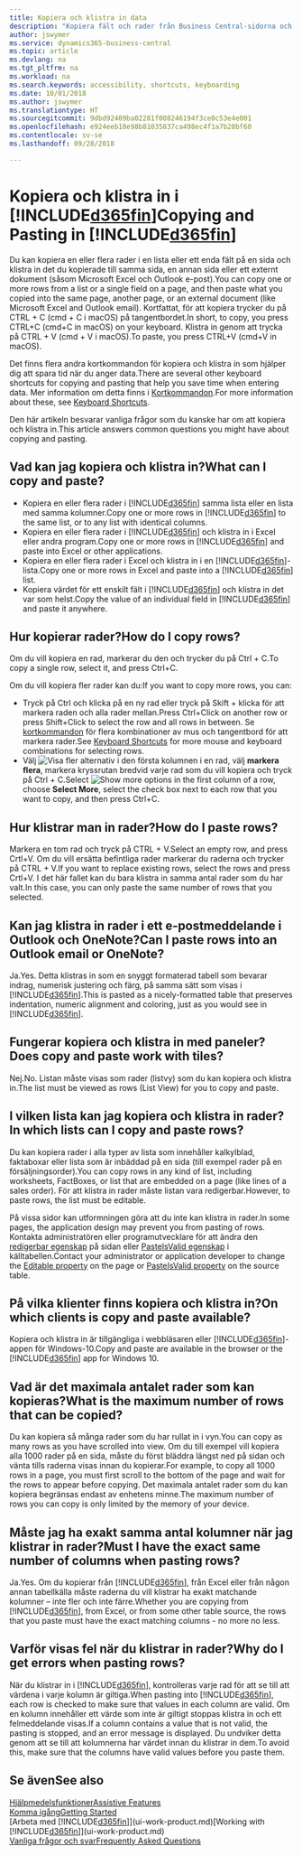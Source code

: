 ```yaml
---
title: Kopiera och klistra in data
description: "Kopiera fält och rader från Business Central-sidorna och klistra in någon annanstans."
author: jswymer
ms.service: dynamics365-business-central
ms.topic: article
ms.devlang: na
ms.tgt_pltfrm: na
ms.workload: na
ms.search.keywords: accessibility, shortcuts, keyboarding
ms.date: 10/01/2018
ms.author: jswymer
ms.translationtype: HT
ms.sourcegitcommit: 9dbd92409ba02281f008246194f3ce0c53e4e001
ms.openlocfilehash: e924eeb10e98b81035837ca498ec4f1a7b28bf60
ms.contentlocale: sv-se
ms.lasthandoff: 09/28/2018

---
```


# <a name="copying-and-pasting-in-included365finincludesd365finmdmd"></a><span data-ttu-id="012ee-103">Kopiera och klistra in i [!INCLUDE[d365fin](includes/d365fin_md.md)]</span><span class="sxs-lookup"><span data-stu-id="012ee-103">Copying and Pasting in [!INCLUDE[d365fin](includes/d365fin_md.md)]</span></span>
<span data-ttu-id="012ee-104">Du kan kopiera en eller flera rader i en lista eller ett enda fält på en sida och klistra in det du kopierade till samma sida, en annan sida eller ett externt dokument (såsom Microsoft Excel och Outlook e-post).</span><span class="sxs-lookup"><span data-stu-id="012ee-104">You can copy one or more rows from a list or a single field on a page, and then paste what you copied into the same page, another page, or an external document (like Microsoft Excel and Outlook email).</span></span> <span data-ttu-id="012ee-105">Kortfattat, för att kopiera trycker du på CTRL + C (cmd + C i macOS) på tangentbordet.</span><span class="sxs-lookup"><span data-stu-id="012ee-105">In short, to copy, you press CTRL+C (cmd+C in macOS) on your keyboard.</span></span> <span data-ttu-id="012ee-106">Klistra in genom att trycka på CTRL + V (cmd + V i macOS).</span><span class="sxs-lookup"><span data-stu-id="012ee-106">To paste, you press CTRL+V (cmd+V in macOS).</span></span>

<span data-ttu-id="012ee-107">Det finns flera andra kortkommandon för kopiera och klistra in som hjälper dig att spara tid när du anger data.</span><span class="sxs-lookup"><span data-stu-id="012ee-107">There are several other keyboard shortcuts for copying and pasting that help you save time when entering data.</span></span> <span data-ttu-id="012ee-108">Mer information om detta finns i [Kortkommandon](keyboard-shortcuts.md#CopyRows).</span><span class="sxs-lookup"><span data-stu-id="012ee-108">For more information about these, see [Keyboard Shortcuts](keyboard-shortcuts.md#CopyRows).</span></span>

<span data-ttu-id="012ee-109">Den här artikeln besvarar vanliga frågor som du kanske har om att kopiera och klistra in.</span><span class="sxs-lookup"><span data-stu-id="012ee-109">This article answers common questions you might have about copying and pasting.</span></span>  

## <a name="what-can-i-copy-and-paste"></a><span data-ttu-id="012ee-110">Vad kan jag kopiera och klistra in?</span><span class="sxs-lookup"><span data-stu-id="012ee-110">What can I copy and paste?</span></span>
-   <span data-ttu-id="012ee-111">Kopiera en eller flera rader i [!INCLUDE[d365fin](includes/d365fin_md.md)] samma lista eller en lista med samma kolumner.</span><span class="sxs-lookup"><span data-stu-id="012ee-111">Copy one or more rows in [!INCLUDE[d365fin](includes/d365fin_md.md)] to the same list, or to any list with identical columns.</span></span>
-   <span data-ttu-id="012ee-112">Kopiera en eller flera rader i [!INCLUDE[d365fin](includes/d365fin_md.md)] och klistra in i Excel eller andra program.</span><span class="sxs-lookup"><span data-stu-id="012ee-112">Copy one or more rows in [!INCLUDE[d365fin](includes/d365fin_md.md)] and paste into Excel or other applications.</span></span>
-   <span data-ttu-id="012ee-113">Kopiera en eller flera rader i Excel och klistra in i en [!INCLUDE[d365fin](includes/d365fin_md.md)]-lista.</span><span class="sxs-lookup"><span data-stu-id="012ee-113">Copy one or more rows in Excel and paste into a [!INCLUDE[d365fin](includes/d365fin_md.md)] list.</span></span>
-   <span data-ttu-id="012ee-114">Kopiera värdet för ett enskilt fält i [!INCLUDE[d365fin](includes/d365fin_md.md)] och klistra in det var som helst.</span><span class="sxs-lookup"><span data-stu-id="012ee-114">Copy the value of an individual field in [!INCLUDE[d365fin](includes/d365fin_md.md)] and paste it anywhere.</span></span>

## <a name="how-do-i-copy-rows"></a><span data-ttu-id="012ee-115">Hur kopierar rader?</span><span class="sxs-lookup"><span data-stu-id="012ee-115">How do I copy rows?</span></span>
<span data-ttu-id="012ee-116">Om du vill kopiera en rad, markerar du den och trycker du på Ctrl + C.</span><span class="sxs-lookup"><span data-stu-id="012ee-116">To copy a single row, select it, and press Ctrl+C.</span></span>

<span data-ttu-id="012ee-117">Om du vill kopiera fler rader kan du:</span><span class="sxs-lookup"><span data-stu-id="012ee-117">If you want to copy more rows, you can:</span></span>
-   <span data-ttu-id="012ee-118">Tryck på Ctrl och klicka på en ny rad eller tryck på Skift + klicka för att markera raden och alla rader mellan.</span><span class="sxs-lookup"><span data-stu-id="012ee-118">Press Ctrl+Click on another row or press Shift+Click to select the row and all rows in between.</span></span> <span data-ttu-id="012ee-119">Se [kortkommandon](keyboard-shortcuts.md#CopyRows) för flera kombinationer av mus och tangentbord för att markera rader.</span><span class="sxs-lookup"><span data-stu-id="012ee-119">See [Keyboard Shortcuts](keyboard-shortcuts.md#CopyRows) for more mouse and keyboard combinations for selecting rows.</span></span>
-   <span data-ttu-id="012ee-120">Välj ![Visa fler alternativ](media/show-more-options-icon.png "ikonen Visa fler alternativ") i den första kolumnen i en rad, välj **markera flera**, markera kryssrutan bredvid varje rad som du vill kopiera och tryck på Ctrl + C.</span><span class="sxs-lookup"><span data-stu-id="012ee-120">Select ![Show more options](media/show-more-options-icon.png "Show more options icon") in the first column of a row, choose **Select More**, select the check box next to each row that you want to copy, and then press Ctrl+C.</span></span>

## <a name="how-do-i-paste-rows"></a><span data-ttu-id="012ee-121">Hur klistrar man in rader?</span><span class="sxs-lookup"><span data-stu-id="012ee-121">How do I paste rows?</span></span>
<span data-ttu-id="012ee-122">Markera en tom rad och tryck på CTRL + V.</span><span class="sxs-lookup"><span data-stu-id="012ee-122">Select an empty row, and press Crtl+V.</span></span> <span data-ttu-id="012ee-123">Om du vill ersätta befintliga rader markerar du raderna och trycker på CTRL + V.</span><span class="sxs-lookup"><span data-stu-id="012ee-123">If you want to replace existing rows, select the rows and press Crtl+V.</span></span> <span data-ttu-id="012ee-124">I det här fallet kan du bara klistra in samma antal rader som du har valt.</span><span class="sxs-lookup"><span data-stu-id="012ee-124">In this case, you can only paste the same number of rows that you selected.</span></span>

<!-- Rows are pasted directly where your cursor is located. If you paste into an empty line, any existing subsequent lines will be moved after the pasted lines. If you paste into an existing line or lines, this will be overwritten.-->

## <a name="can-i-paste-rows-into-an-outlook-email-or-onenote"></a><span data-ttu-id="012ee-125">Kan jag klistra in rader i ett e-postmeddelande i Outlook och OneNote?</span><span class="sxs-lookup"><span data-stu-id="012ee-125">Can I paste rows into an Outlook email or OneNote?</span></span>
<span data-ttu-id="012ee-126">Ja.</span><span class="sxs-lookup"><span data-stu-id="012ee-126">Yes.</span></span> <span data-ttu-id="012ee-127">Detta klistras in som en snyggt formaterad tabell som bevarar indrag, numerisk justering och färg, på samma sätt som visas i [!INCLUDE[d365fin](includes/d365fin_md.md)].</span><span class="sxs-lookup"><span data-stu-id="012ee-127">This is pasted as a nicely-formatted table that preserves indentation, numeric alignment and coloring, just as you would see in [!INCLUDE[d365fin](includes/d365fin_md.md)].</span></span>

## <a name="does-copy-and-paste-work-with-tiles"></a><span data-ttu-id="012ee-128">Fungerar kopiera och klistra in med paneler?</span><span class="sxs-lookup"><span data-stu-id="012ee-128">Does copy and paste work with tiles?</span></span>
<span data-ttu-id="012ee-129">Nej.</span><span class="sxs-lookup"><span data-stu-id="012ee-129">No.</span></span> <span data-ttu-id="012ee-130">Listan måste visas som rader (listvy) som du kan kopiera och klistra in.</span><span class="sxs-lookup"><span data-stu-id="012ee-130">The list must be viewed as rows (List View) for you to copy and paste.</span></span>

## <a name="in-which-lists-can-i-copy-and-paste-rows"></a><span data-ttu-id="012ee-131">I vilken lista kan jag kopiera och klistra in rader?</span><span class="sxs-lookup"><span data-stu-id="012ee-131">In which lists can I copy and paste rows?</span></span>
<span data-ttu-id="012ee-132">Du kan kopiera rader i alla typer av lista som innehåller kalkylblad, faktaboxar eller lista som är inbäddad på en sida (till exempel rader på en försäljningsorder).</span><span class="sxs-lookup"><span data-stu-id="012ee-132">You can copy rows in any kind of list, including worksheets, FactBoxes, or list that are embedded on a page (like lines of a sales order).</span></span> <span data-ttu-id="012ee-133">För att klistra in rader måste listan vara redigerbar.</span><span class="sxs-lookup"><span data-stu-id="012ee-133">However, to paste rows, the list must be editable.</span></span>

<span data-ttu-id="012ee-134">På vissa sidor kan utformningen göra att du inte kan klistra in rader.</span><span class="sxs-lookup"><span data-stu-id="012ee-134">In some pages, the application design may prevent you from pasting of rows.</span></span> <span data-ttu-id="012ee-135">Kontakta administratören eller programutvecklare för att ändra den [redigerbar egenskap](https://docs.microsoft.com/en-us/dynamics365/business-central/dev-itpro/developer/properties/devenv-editable-property) på sidan eller [PasteIsValid egenskap](https://docs.microsoft.com/en-us/dynamics365/business-central/dev-itpro/developer/properties/devenv-pasteisvalid-property) i källtabellen.</span><span class="sxs-lookup"><span data-stu-id="012ee-135">Contact your administrator or application developer to change the [Editable property](https://docs.microsoft.com/en-us/dynamics365/business-central/dev-itpro/developer/properties/devenv-editable-property) on the page or [PasteIsValid property](https://docs.microsoft.com/en-us/dynamics365/business-central/dev-itpro/developer/properties/devenv-pasteisvalid-property) on the source table.</span></span>

## <a name="on-which-clients-is-copy-and-paste-available"></a><span data-ttu-id="012ee-136">På vilka klienter finns kopiera och klistra in?</span><span class="sxs-lookup"><span data-stu-id="012ee-136">On which clients is copy and paste available?</span></span>
<span data-ttu-id="012ee-137">Kopiera och klistra in är tillgängliga i webbläsaren eller [!INCLUDE[d365fin](includes/d365fin_md.md)]-appen för Windows-10.</span><span class="sxs-lookup"><span data-stu-id="012ee-137">Copy and paste are available in the browser or the [!INCLUDE[d365fin](includes/d365fin_md.md)] app for Windows 10.</span></span>

## <a name="what-is-the-maximum-number-of-rows-that-can-be-copied"></a><span data-ttu-id="012ee-138">Vad är det maximala antalet rader som kan kopieras?</span><span class="sxs-lookup"><span data-stu-id="012ee-138">What is the maximum number of rows that can be copied?</span></span>
<span data-ttu-id="012ee-139">Du kan kopiera så många rader som du har rullat in i vyn.</span><span class="sxs-lookup"><span data-stu-id="012ee-139">You can copy as many rows as you have scrolled into view.</span></span> <span data-ttu-id="012ee-140">Om du till exempel vill kopiera alla 1000 rader på en sida, måste du först bläddra längst ned på sidan och vänta tills raderna visas innan du kopierar.</span><span class="sxs-lookup"><span data-stu-id="012ee-140">For example, to copy all 1000 rows in a page, you must first scroll to the bottom of the page and wait for the rows to appear before copying.</span></span> <span data-ttu-id="012ee-141">Det maximala antalet rader som du kan kopiera begränsas endast av enhetens minne.</span><span class="sxs-lookup"><span data-stu-id="012ee-141">The maximum number of rows you can copy is only limited by the memory of your device.</span></span>

## <a name="must-i-have-the-exact-same-number-of-columns-when-pasting-rows"></a><span data-ttu-id="012ee-142">Måste jag ha exakt samma antal kolumner när jag klistrar in rader?</span><span class="sxs-lookup"><span data-stu-id="012ee-142">Must I have the exact same number of columns when pasting rows?</span></span>
<span data-ttu-id="012ee-143">Ja.</span><span class="sxs-lookup"><span data-stu-id="012ee-143">Yes.</span></span> <span data-ttu-id="012ee-144">Om du kopierar från [!INCLUDE[d365fin](includes/d365fin_md.md)], från Excel eller från någon annan tabellkälla måste raderna du vill klistrar ha exakt matchande kolumner – inte fler och inte färre.</span><span class="sxs-lookup"><span data-stu-id="012ee-144">Whether you are copying from [!INCLUDE[d365fin](includes/d365fin_md.md)], from Excel, or from some other table source, the rows that you paste must have the exact matching columns - no more no less.</span></span>

## <a name="why-do-i-get-errors-when-pasting-rows"></a><span data-ttu-id="012ee-145">Varför visas fel när du klistrar in rader?</span><span class="sxs-lookup"><span data-stu-id="012ee-145">Why do I get errors when pasting rows?</span></span> 
<span data-ttu-id="012ee-146">När du klistrar in i [!INCLUDE[d365fin](includes/d365fin_md.md)], kontrolleras varje rad för att se till att värdena i varje kolumn är giltiga.</span><span class="sxs-lookup"><span data-stu-id="012ee-146">When pasting into [!INCLUDE[d365fin](includes/d365fin_md.md)], each row is checked to make sure that values in each column are valid.</span></span> <span data-ttu-id="012ee-147">Om en kolumn innehåller ett värde som inte är giltigt stoppas klistra in och ett felmeddelande visas.</span><span class="sxs-lookup"><span data-stu-id="012ee-147">If a column contains a value that is not valid, the pasting is stopped, and an error message is displayed.</span></span> <span data-ttu-id="012ee-148">Du undviker detta genom att se till att kolumnerna har värdet innan du klistrar in dem.</span><span class="sxs-lookup"><span data-stu-id="012ee-148">To avoid this, make sure that the columns have valid values before you paste them.</span></span>


## <a name="see-also"></a><span data-ttu-id="012ee-149">Se även</span><span class="sxs-lookup"><span data-stu-id="012ee-149">See also</span></span>
[<span data-ttu-id="012ee-150">Hjälpmedelsfunktioner</span><span class="sxs-lookup"><span data-stu-id="012ee-150">Assistive Features</span></span>](ui-accessibility.md)  
[<span data-ttu-id="012ee-151">Komma igång</span><span class="sxs-lookup"><span data-stu-id="012ee-151">Getting Started</span></span>](product-get-started.md)  
<span data-ttu-id="012ee-152">[Arbeta med [!INCLUDE[d365fin](includes/d365fin_md.md)]](ui-work-product.md)</span><span class="sxs-lookup"><span data-stu-id="012ee-152">[Working with [!INCLUDE[d365fin](includes/d365fin_md.md)]](ui-work-product.md)</span></span>  
[<span data-ttu-id="012ee-153">Vanliga frågor och svar</span><span class="sxs-lookup"><span data-stu-id="012ee-153">Frequently Asked Questions</span></span>](across-faq.md)  

